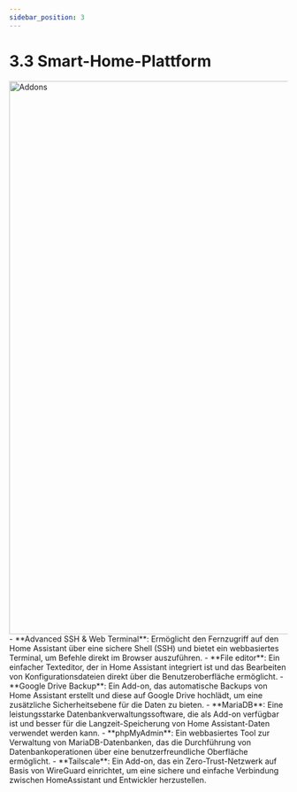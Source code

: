 ```yaml
---
sidebar_position: 3
---
```


# 3.3 Smart-Home-Plattform

<img src="/img/addons.png" alt="Addons" width="1000"/>
- **Advanced SSH & Web Terminal**: Ermöglicht den Fernzugriff auf den Home Assistant über eine sichere Shell (SSH) und bietet ein webbasiertes Terminal, um Befehle direkt im Browser auszuführen.
- **File editor**: Ein einfacher Texteditor, der in Home Assistant integriert ist und das Bearbeiten von Konfigurationsdateien direkt über die Benutzeroberfläche ermöglicht.
- **Google Drive Backup**: Ein Add-on, das automatische Backups von Home Assistant erstellt und diese auf Google Drive hochlädt, um eine zusätzliche Sicherheitsebene für die Daten zu bieten.
- **MariaDB**: Eine leistungsstarke Datenbankverwaltungssoftware, die als Add-on verfügbar ist und besser für die Langzeit-Speicherung von Home Assistant-Daten verwendet werden kann.
- **phpMyAdmin**: Ein webbasiertes Tool zur Verwaltung von MariaDB-Datenbanken, das die Durchführung von Datenbankoperationen über eine benutzerfreundliche Oberfläche ermöglicht.
- **Tailscale**: Ein Add-on, das ein Zero-Trust-Netzwerk auf Basis von WireGuard einrichtet, um eine sichere und einfache Verbindung zwischen HomeAssistant und Entwickler herzustellen.